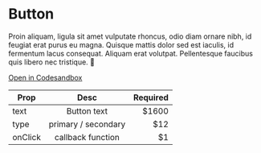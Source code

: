 # Button
Proin aliquam, ligula sit amet vulputate rhoncus, odio diam ornare nibh, id feugiat erat purus eu magna. Quisque mattis dolor sed est iaculis, id fermentum lacus consequat. Aliquam erat volutpat. Pellentesque faucibus quis libero nec tristique. 🤖

[Open in Codesandbox](https://codesandbox.io/s/github/DanielJohnsson87/raket-factory/tree/master/packages/button)


| Prop          | Desc                      | Required  |
| ------------- |:-------------:            | -----:|
| text          | Button text               | $1600 |
| type          | primary / secondary       |   $12 |
| onClick       | callback function         |    $1 |
